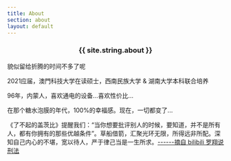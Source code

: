 ```yaml
---
title: About
section: about
layout: default
---
```


<div class="hfeed">
  <div class="hentry post project-batch-title"><h3 ><center>{{ site.string.about }}</center></h3></div>
    <div class="entry-summary">
    <p>貌似留给折腾的时间不多了呢</p>
    <p>2021应届，澳門科技大学在读硕士，西南民族大学 & 湖南大学本科联合培养</p>
    <p>96年，内蒙人，喜欢通电的设备...喜欢性价比...</p>
    <p>在那个糖水泡膜的年代，100%的幸福感。现在，一切都变了...</p>
    <p>《了不起的盖茨比》提醒我们：“当你想要批评别人的时候，要知道，并不是所有人，都有你拥有的那些优越条件”。草船借箭，汇聚光环无限，所得远非所配。深知自己内心的不堪，宽以待人，严于律己当是一生所求。<a href="https://space.bilibili.com/517327498">------摘自 bilibili 罗翔说刑法</a> </p>
  </div>
